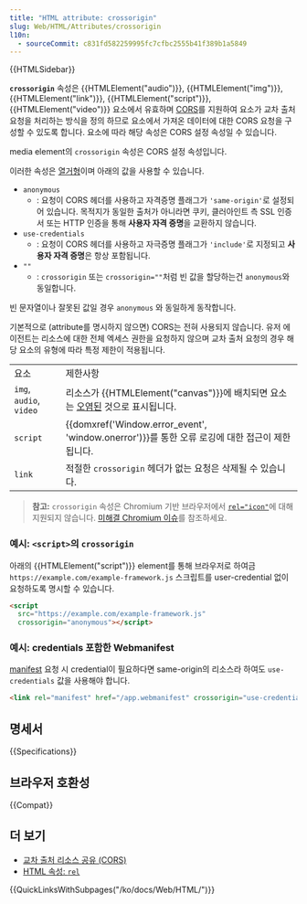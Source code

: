 ```yaml
---
title: "HTML attribute: crossorigin"
slug: Web/HTML/Attributes/crossorigin
l10n:
  - sourceCommit: c831fd582259995fc7cfbc2555b41f389b1a5849
---
```


{{HTMLSidebar}}

**`crossorigin`** 속성은 {{HTMLElement("audio")}}, {{HTMLElement("img")}}, {{HTMLElement("link")}}, {{HTMLElement("script")}}, {{HTMLElement("video")}} 요소에서 유효하며 [CORS](/ko/docs/Web/HTTP/CORS)를 지원하여 요소가 교차 출처 요청을 처리하는 방식을 정의 하므로 요소에서 가져온 데이터에 대한 CORS 요청을 구성할 수 있도록 합니다. 요소에 따라 해당 속성은 CORS 설정 속성일 수 있습니다.

media element의 `crossorigin` 속성은 CORS 설정 속성입니다.

이러한 속성은 [열거형](/ko/docs/Glossary/Enumerated)이며 아래의 값을 사용할 수 있습니다.

- `anonymous`
  - : 요청이 CORS 헤더를 사용하고 자격증명 플래그가 `'same-origin'`로 설정되어 있습니다. 목적지가 동일한 출처가 아니라면 쿠키, 클러아인트 측 SSL 인증서 또는 HTTP 인증을 통해 **사용자 자격 증명**을 교환하지 않습니다.
- `use-credentials`
  - : 요청이 CORS 헤더를 사용하고 자극증명 플래그가 `'include'`로 지정되고 **사용자 자격 증명**은 항상 포함됩니다.
- `""`
  - : `crossorigin` 또는 `crossorigin=""`처럼 빈 값을 할당하는건 `anonymous`와 동일합니다.

빈 문자열이나 잘못된 값일 경우 `anonymous` 와 동일하게 동작합니다.

기본적으로 (attribute를 명시하지 않으면) CORS는 전혀 사용되지 않습니다. 유저 에이전트는 리소스에 대한 전체 엑세스 권한을 요청하지 않으며 교차 출처 요청의 경우 해당 요소의 유형에 따라 특정 제한이 적용됩니다.

<table class="no-markdown">
  <tbody>
    <tr>
      <td class="header">요소</td>
      <td class="header">제한사항</td>
    </tr>
    <tr>
      <td><code>img</code>, <code>audio</code>, <code>video</code></td>
      <td>
        리소스가 {{HTMLElement("canvas")}}에 배치되면 요소는 <a href="/ko/docs/Web/HTML/CORS_enabled_image#security_and_tainted_canvases">오염된</a> 것으로 표시됩니다.
      </td>
    </tr>
    <tr>
      <td><code>script</code></td>
      <td>
        {{domxref('Window.error_event', 'window.onerror')}}를 통한 오류 로깅에 대한 접근이 제한됩니다.
      </td>
    </tr>
    <tr>
      <td><code>link</code></td>
      <td>
        적절한 <code>crossorigin</code> 헤더가 없는 요청은 삭제될 수 있습니다.
      </td>
    </tr>
  </tbody>
</table>

> **참고:** `crossorigin` 속성은 Chromium 기반 브라우저에서 [`rel="icon"`](/ko/docs/Web/HTML/Attributes/rel#icon)에 대해 지원되지 않습니다. [미해결 Chromium 이슈](https://crbug.com/1121645)를 참조하세요.

### 예시: `<script>`의 `crossorigin`

아래의 {{HTMLElement("script")}} element를 통해 브라우저로 하여금 `https://example.com/example-framework.js` 스크립트를 user-credential 없이 요청하도록 명시할 수 있습니다.

```html
<script
  src="https://example.com/example-framework.js"
  crossorigin="anonymous"></script>
```

### 예시: credentials 포함한 Webmanifest

[manifest](/ko/docs/Web/Manifest) 요청 시 credential이 필요하다면 same-origin의 리소스라 하여도 `use-credentials` 값을 사용해야 합니다.

```html
<link rel="manifest" href="/app.webmanifest" crossorigin="use-credentials" />
```

## 명세서

{{Specifications}}

## 브라우저 호환성

{{Compat}}

## 더 보기

- [교차 출처 리소스 공유 (CORS)](/ko/docs/Web/HTTP/CORS)
- [HTML 속성: `rel`](/ko/docs/Web/HTML/Attributes/rel)

{{QuickLinksWithSubpages("/ko/docs/Web/HTML/")}}
